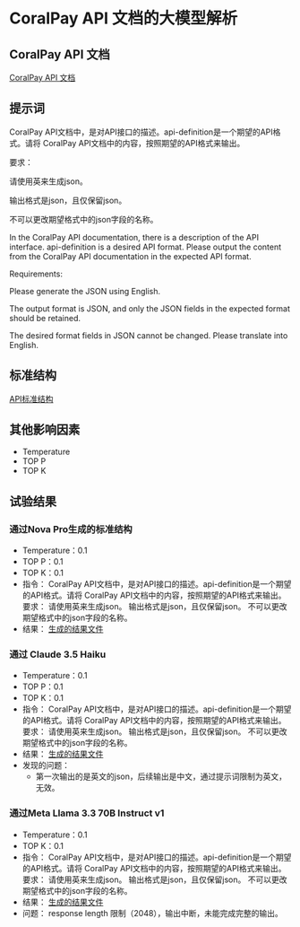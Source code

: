 # CoralPay API 文档的大模型解析

## CoralPay API 文档
[CoralPay API 文档](../../api-docs/CoralPay%20Interbank%20Payment%20(CIP)%20API%20Document%20v1.2.3-1_1.pdf)

## 提示词

CoralPay API文档中，是对API接口的描述。api-definition是一个期望的API格式。请将 CoralPay API文档中的内容，按照期望的API格式来输出。

要求：

请使用英来生成json。

输出格式是json，且仅保留json。

不可以更改期望格式中的json字段的名称。

In the CoralPay API documentation, there is a description of the API interface. api-definition is a desired API format. Please output the content from the CoralPay API documentation in the expected API format.

Requirements: 

Please generate the JSON using English. 

The output format is JSON, and only the JSON fields in the expected format should be retained. 

The desired format fields in JSON cannot be changed. Please translate into English.

## 标准结构
[API标准结构](../../definition/api-definition-v1.json)

## 其他影响因素

* Temperature
* TOP P
* TOP K

## 试验结果

### 通过Nova Pro生成的标准结构

* Temperature：0.1
* TOP P：0.1
* TOP K：0.1
* 指令：
  CoralPay API文档中，是对API接口的描述。api-definition是一个期望的API格式。请将 CoralPay API文档中的内容，按照期望的API格式来输出。
  要求：
  请使用英来生成json。
  输出格式是json，且仅保留json。
  不可以更改期望格式中的json字段的名称。
* 结果：
[生成的结果文件](api-result-with-nova.json)

### 通过 Claude 3.5 Haiku

* Temperature：0.1
* TOP P：0.1
* TOP K：0.1
* 指令：
  CoralPay API文档中，是对API接口的描述。api-definition是一个期望的API格式。请将 CoralPay API文档中的内容，按照期望的API格式来输出。
  要求：
  请使用英来生成json。
  输出格式是json，且仅保留json。
  不可以更改期望格式中的json字段的名称。
* 结果：
[生成的结果文件](api-result-with-claud.json)
* 发现的问题：
  * 第一次输出的是英文的json，后续输出是中文，通过提示词限制为英文，无效。

### 通过Meta Llama 3.3 70B Instruct v1

* Temperature：0.1
* TOP K：0.1
* 指令：
  CoralPay API文档中，是对API接口的描述。api-definition是一个期望的API格式。请将 CoralPay API文档中的内容，按照期望的API格式来输出。
  要求：
  请使用英来生成json。
  输出格式是json，且仅保留json。
  不可以更改期望格式中的json字段的名称。
* 结果：
[生成的结果文件](api-result-with-meta.json)
* 问题：
  response length 限制（2048），输出中断，未能完成完整的输出。

